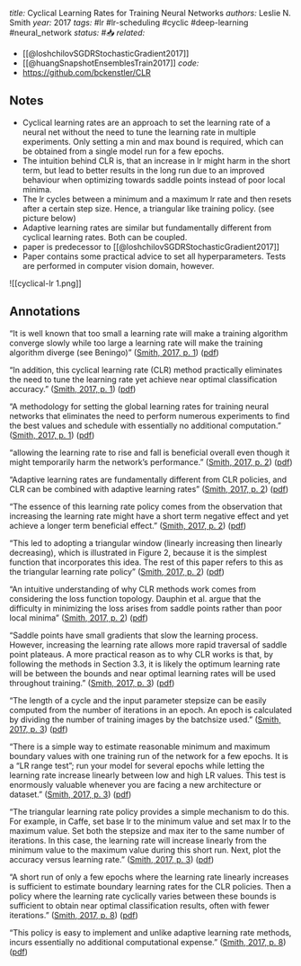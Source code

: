 *title:* Cyclical Learning Rates for Training Neural Networks
*authors:* Leslie N. Smith
*year:* 2017
*tags:* #lr #lr-scheduling #cyclic #deep-learning #neural_network 
*status:* #📥
*related:*
- [[@loshchilovSGDRStochasticGradient2017]]
- [[@huangSnapshotEnsemblesTrain2017]]
*code:*
- https://github.com/bckenstler/CLR

## Notes 
- Cyclical learning rates are an approach to set the learning rate of a neural net without the need to tune the learning rate in multiple experiments. Only setting a min and max bound is required, which can be obtained from a  single model run for a few epochs.
- The intuition behind CLR is, that an increase in lr might harm in the short term, but lead to better results in the long run due to an improved behaviour when optimizing towards saddle points instead of poor local minima.
- The lr cycles between a minimum and a maximum lr rate and then resets after a certain step size. Hence, a triangular like training policy. (see picture below)
- Adaptive learning rates are similar but fundamentally different from cyclical learning rates. Both can be coupled.
- paper is predecessor to [[@loshchilovSGDRStochasticGradient2017]]
- Paper contains some practical advice to set all hyperparameters. Tests are performed in computer vision domain, however.

![[cyclical-lr 1.png]]
## Annotations

“It is well known that too small a learning rate will make a training algorithm converge slowly while too large a learning rate will make the training algorithm diverge (see Beningo)” ([Smith, 2017, p. 1](zotero://select/library/items/7HMX8QTU)) ([pdf](zotero://open-pdf/library/items/KYLZPI9D?page=1&annotation=PBM87L43))

“In addition, this cyclical learning rate (CLR) method practically eliminates the need to tune the learning rate yet achieve near optimal classification accuracy.” ([Smith, 2017, p. 1](zotero://select/library/items/7HMX8QTU)) ([pdf](zotero://open-pdf/library/items/KYLZPI9D?page=1&annotation=KL2GXG4R))

“A methodology for setting the global learning rates for training neural networks that eliminates the need to perform numerous experiments to find the best values and schedule with essentially no additional computation.” ([Smith, 2017, p. 1](zotero://select/library/items/7HMX8QTU)) ([pdf](zotero://open-pdf/library/items/KYLZPI9D?page=1&annotation=H5X4R39W))

“allowing the learning rate to rise and fall is beneficial overall even though it might temporarily harm the network’s performance.” ([Smith, 2017, p. 2](zotero://select/library/items/7HMX8QTU)) ([pdf](zotero://open-pdf/library/items/KYLZPI9D?page=2&annotation=7UWVSIXX))

“Adaptive learning rates are fundamentally different from CLR policies, and CLR can be combined with adaptive learning rates” ([Smith, 2017, p. 2](zotero://select/library/items/7HMX8QTU)) ([pdf](zotero://open-pdf/library/items/KYLZPI9D?page=2&annotation=7G2N9X4U))

“The essence of this learning rate policy comes from the observation that increasing the learning rate might have a short term negative effect and yet achieve a longer term beneficial effect.” ([Smith, 2017, p. 2](zotero://select/library/items/7HMX8QTU)) ([pdf](zotero://open-pdf/library/items/KYLZPI9D?page=2&annotation=QC3XJQR4))

“This led to adopting a triangular window (linearly increasing then linearly decreasing), which is illustrated in Figure 2, because it is the simplest function that incorporates this idea. The rest of this paper refers to this as the triangular learning rate policy” ([Smith, 2017, p. 2](zotero://select/library/items/7HMX8QTU)) ([pdf](zotero://open-pdf/library/items/KYLZPI9D?page=2&annotation=YAMDENRP))

“An intuitive understanding of why CLR methods work comes from considering the loss function topology. Dauphin et al. argue that the difficulty in minimizing the loss arises from saddle points rather than poor local minima” ([Smith, 2017, p. 2](zotero://select/library/items/7HMX8QTU)) ([pdf](zotero://open-pdf/library/items/KYLZPI9D?page=2&annotation=4QL9SALK))

“Saddle points have small gradients that slow the learning process. However, increasing the learning rate allows more rapid traversal of saddle point plateaus. A more practical reason as to why CLR works is that, by following the methods in Section 3.3, it is likely the optimum learning rate will be between the bounds and near optimal learning rates will be used throughout training.” ([Smith, 2017, p. 3](zotero://select/library/items/7HMX8QTU)) ([pdf](zotero://open-pdf/library/items/KYLZPI9D?page=3&annotation=J6QT3L6Z))

“The length of a cycle and the input parameter stepsize can be easily computed from the number of iterations in an epoch. An epoch is calculated by dividing the number of training images by the batchsize used.” ([Smith, 2017, p. 3](zotero://select/library/items/7HMX8QTU)) ([pdf](zotero://open-pdf/library/items/KYLZPI9D?page=3&annotation=U8X5W6NJ))

“There is a simple way to estimate reasonable minimum and maximum boundary values with one training run of the network for a few epochs. It is a “LR range test”; run your model for several epochs while letting the learning rate increase linearly between low and high LR values. This test is enormously valuable whenever you are facing a new architecture or dataset.” ([Smith, 2017, p. 3](zotero://select/library/items/7HMX8QTU)) ([pdf](zotero://open-pdf/library/items/KYLZPI9D?page=3&annotation=X9T6NG6M))

“The triangular learning rate policy provides a simple mechanism to do this. For example, in Caffe, set base lr to the minimum value and set max lr to the maximum value. Set both the stepsize and max iter to the same number of iterations. In this case, the learning rate will increase linearly from the minimum value to the maximum value during this short run. Next, plot the accuracy versus learning rate.” ([Smith, 2017, p. 3](zotero://select/library/items/7HMX8QTU)) ([pdf](zotero://open-pdf/library/items/KYLZPI9D?page=3&annotation=ELMCTLQ3))

“A short run of only a few epochs where the learning rate linearly increases is sufficient to estimate boundary learning rates for the CLR policies. Then a policy where the learning rate cyclically varies between these bounds is sufficient to obtain near optimal classification results, often with fewer iterations.” ([Smith, 2017, p. 8](zotero://select/library/items/7HMX8QTU)) ([pdf](zotero://open-pdf/library/items/KYLZPI9D?page=8&annotation=RG8SBZ8A))

“This policy is easy to implement and unlike adaptive learning rate methods, incurs essentially no additional computational expense.” ([Smith, 2017, p. 8](zotero://select/library/items/7HMX8QTU)) ([pdf](zotero://open-pdf/library/items/KYLZPI9D?page=8&annotation=LMJQ5BP8))